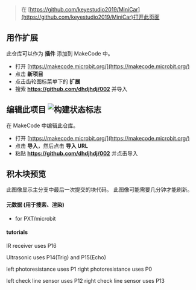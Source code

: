 
> 在 [https://github.com/keyestudio2019/MiniCar](https://github.com/keyestudio2019/MiniCar)打开此页面
## 用作扩展

此仓库可以作为 **插件** 添加到 MakeCode 中。

* 打开 [https://makecode.microbit.org/](https://makecode.microbit.org/)
* 点击 **新项目**
* 点击齿轮图标菜单下的 **扩展**
* 搜索 **https://github.com/dhdjhdj/002** 并导入

## 编辑此项目 ![构建状态标志](https://github.com/mworkfun/pxt-k-bit/workflows/MakeCode/badge.svg)

在 MakeCode 中编辑此仓库。

* 打开 [https://makecode.microbit.org/](https://makecode.microbit.org/)
* 点击 **导入**，然后点击 **导入 URL**
* 粘贴 **https://github.com/dhdjhdj/002** 并点击导入

## 积木块预览

此图像显示主分支中最后一次提交的块代码。
此图像可能需要几分钟才能刷新。



#### 元数据 (用于搜索、渲染)

* for PXT/microbit
<script src="https://makecode.com/gh-pages-embed.js"></script><script>makeCodeRender("{{ site.makecode.home_url }}", "{{ site.github.owner_name }}/{{ site.github.repository_name }}");</script>

#### tutorials

IR receiver uses P16

Ultrasonic uses P14(Trig) and P15(Echo)

left photoresistance uses P1
right photoresistance uses P0

left check line sensor uses P12
right check line sensor uses P13


